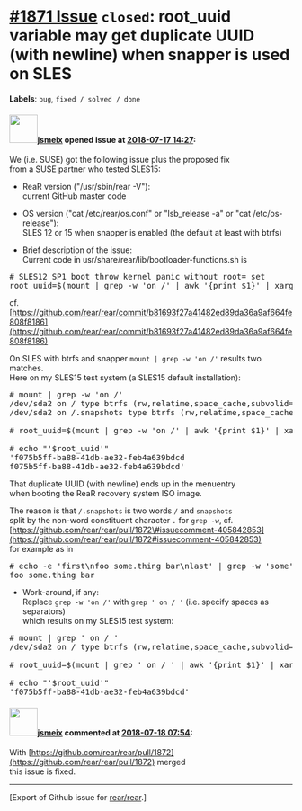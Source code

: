 [\#1871 Issue](https://github.com/rear/rear/issues/1871) `closed`: root\_uuid variable may get duplicate UUID (with newline) when snapper is used on SLES
=========================================================================================================================================================

**Labels**: `bug`, `fixed / solved / done`

#### <img src="https://avatars.githubusercontent.com/u/1788608?u=925fc54e2ce01551392622446ece427f51e2f0ce&v=4" width="50">[jsmeix](https://github.com/jsmeix) opened issue at [2018-07-17 14:27](https://github.com/rear/rear/issues/1871):

We (i.e. SUSE) got the following issue plus the proposed fix  
from a SUSE partner who tested SLES15:

-   ReaR version ("/usr/sbin/rear -V"):  
    current GitHub master code

-   OS version ("cat /etc/rear/os.conf" or "lsb\_release -a" or "cat
    /etc/os-release"):  
    SLES 12 or 15 when snapper is enabled (the default at least with
    btrfs)

-   Brief description of the issue:  
    Current code in usr/share/rear/lib/bootloader-functions.sh is

<pre>
# SLES12 SP1 boot throw kernel panic without root= set
root_uuid=$(mount | grep -w 'on /' | awk '{print $1}' | xargs blkid -s UUID -o value)
</pre>

cf.
[https://github.com/rear/rear/commit/b81693f27a41482ed89da36a9af664fe808f8186](https://github.com/rear/rear/commit/b81693f27a41482ed89da36a9af664fe808f8186)

On SLES with btrfs and snapper `mount | grep -w 'on /'` results two
matches.  
Here on my SLES15 test system (a SLES15 default installation):

<pre>
# mount | grep -w 'on /'
/dev/sda2 on / type btrfs (rw,relatime,space_cache,subvolid=267,subvol=/@/.snapshots/1/snapshot)
/dev/sda2 on /.snapshots type btrfs (rw,relatime,space_cache,subvolid=266,subvol=/@/.snapshots)

# root_uuid=$(mount | grep -w 'on /' | awk '{print $1}' | xargs blkid -s UUID -o value)

# echo "'$root_uuid'"
'f075b5ff-ba88-41db-ae32-feb4a639bdcd
f075b5ff-ba88-41db-ae32-feb4a639bdcd'
</pre>

That duplicate UUID (with newline) ends up in the menuentry  
when booting the ReaR recovery system ISO image.

The reason is that `/.snapshots` is two words `/` and `snapshots`  
split by the non-word constituent character `.` for `grep -w`, cf.  
[https://github.com/rear/rear/pull/1872\#issuecomment-405842853](https://github.com/rear/rear/pull/1872#issuecomment-405842853)  
for example as in

<pre>
# echo -e 'first\nfoo some.thing bar\nlast' | grep -w 'some'
foo some.thing bar
</pre>

-   Work-around, if any:  
    Replace `grep -w 'on /'` with `grep ' on / '` (i.e. specify spaces
    as separators)  
    which results on my SLES15 test system:

<pre>
# mount | grep ' on / '
/dev/sda2 on / type btrfs (rw,relatime,space_cache,subvolid=267,subvol=/@/.snapshots/1/snapshot)

# root_uuid=$(mount | grep ' on / ' | awk '{print $1}' | xargs blkid -s UUID -o value)

# echo "'$root_uuid'"
'f075b5ff-ba88-41db-ae32-feb4a639bdcd'
</pre>

#### <img src="https://avatars.githubusercontent.com/u/1788608?u=925fc54e2ce01551392622446ece427f51e2f0ce&v=4" width="50">[jsmeix](https://github.com/jsmeix) commented at [2018-07-18 07:54](https://github.com/rear/rear/issues/1871#issuecomment-405843197):

With
[https://github.com/rear/rear/pull/1872](https://github.com/rear/rear/pull/1872)
merged  
this issue is fixed.

------------------------------------------------------------------------

\[Export of Github issue for
[rear/rear](https://github.com/rear/rear).\]
